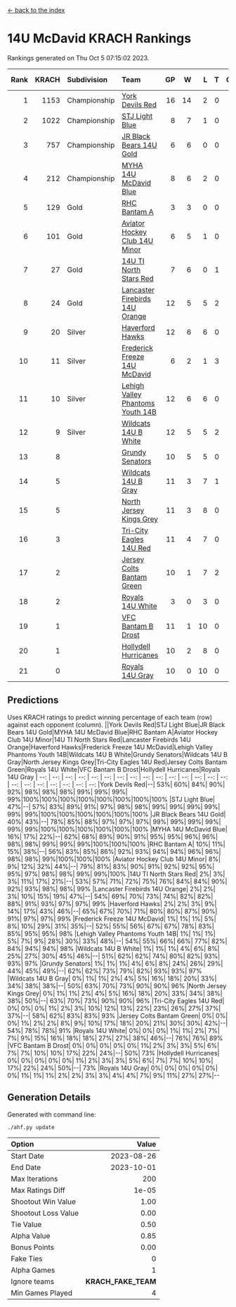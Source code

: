 [<- back to the index](readme.md)
# 14U McDavid KRACH Rankings
Rankings generated on Thu Oct  5 07:15:02 2023.

Rank|KRACH|Subdivision|Team|GP|W|L|T|OTW|OTL|SoS|Exp Wins|Win Diff
---:|---:|:---|:---|---:|---:|---:|---:|---:|---:|---:|---:|---:
1|1153|Championship|[York Devils Red](https://gamesheetstats.com/seasons/3659/teams/140644/schedule)|16|14|2|0|0|0|528|14.8|-0.0
2|1022|Championship|[STJ Light Blue](https://gamesheetstats.com/seasons/3659/teams/140639/schedule)|8|7|1|0|0|0|268|7.8|-0.0
3|757|Championship|[JR Black Bears 14U Gold](https://gamesheetstats.com/seasons/3659/teams/140633/schedule)|6|6|0|0|0|0|18|6.9|0.0
4|212|Championship|[MYHA 14U McDavid Blue](https://gamesheetstats.com/seasons/3659/teams/140636/schedule)|8|6|2|0|0|0|268|6.8|-0.0
5|129|Gold|[RHC Bantam A](https://gamesheetstats.com/seasons/3659/teams/140618/schedule)|3|3|0|0|0|0|5|3.9|0.0
6|101|Gold|[Aviator Hockey Club 14U Minor](https://gamesheetstats.com/seasons/3659/teams/140627/schedule)|6|5|1|0|0|0|112|5.9|0.0
7|27|Gold|[14U TI North Stars Red](https://gamesheetstats.com/seasons/3659/teams/140626/schedule)|7|6|0|1|0|0|3|7.4|0.0
8|24|Gold|[Lancaster Firebirds 14U Orange](https://gamesheetstats.com/seasons/3659/teams/140634/schedule)|12|5|5|2|0|0|220|6.9|0.0
9|20|Silver|[Haverford Hawks](https://gamesheetstats.com/seasons/3659/teams/140630/schedule)|12|6|6|0|0|0|344|6.9|0.0
10|11|Silver|[Frederick Freeze 14U McDavid](https://gamesheetstats.com/seasons/3659/teams/140628/schedule)|6|2|1|3|0|0|11|4.4|0.0
11|10|Silver|[Lehigh Valley Phantoms Youth 14B](https://gamesheetstats.com/seasons/3659/teams/140635/schedule)|12|6|6|0|1|1|189|6.9|0.0
12|9|Silver|[Wildcats 14U B White](https://gamesheetstats.com/seasons/3659/teams/140643/schedule)|12|5|5|2|1|1|111|6.9|0.0
13|8||[Grundy Senators](https://gamesheetstats.com/seasons/3659/teams/140629/schedule)|10|5|5|0|0|0|151|5.9|0.0
14|5||[Wildcats 14U B Gray](https://gamesheetstats.com/seasons/3659/teams/140642/schedule)|11|3|7|1|0|0|128|4.4|0.0
15|5||[North Jersey Kings Grey](https://gamesheetstats.com/seasons/3659/teams/140637/schedule)|11|3|8|0|1|0|93|3.9|0.0
16|3||[Tri-City Eagles 14U Red](https://gamesheetstats.com/seasons/3659/teams/140640/schedule)|11|4|7|0|1|0|201|4.9|0.0
17|2||[Jersey Colts Bantam Green](https://gamesheetstats.com/seasons/3659/teams/140632/schedule)|10|1|7|2|0|0|117|2.9|0.0
18|2||[Royals 14U White](https://gamesheetstats.com/seasons/3659/teams/140620/schedule)|3|0|3|0|0|1|579|0.9|0.0
19|1||[VFC Bantam B Drost](https://gamesheetstats.com/seasons/3659/teams/140641/schedule)|11|1|10|0|0|1|164|1.9|0.0
20|1||[Hollydell Hurricanes](https://gamesheetstats.com/seasons/3659/teams/140631/schedule)|10|2|8|0|0|0|112|2.9|0.0
21|0||[Royals 14U Gray](https://gamesheetstats.com/seasons/3659/teams/140638/schedule)|10|0|10|0|0|0|88|0.9|0.0

## Predictions
Uses KRACH ratings to predict winning percentage of each team (row) against each opponent (column).
||York Devils Red|STJ Light Blue|JR Black Bears 14U Gold|MYHA 14U McDavid Blue|RHC Bantam A|Aviator Hockey Club 14U Minor|14U TI North Stars Red|Lancaster Firebirds 14U Orange|Haverford Hawks|Frederick Freeze 14U McDavid|Lehigh Valley Phantoms Youth 14B|Wildcats 14U B White|Grundy Senators|Wildcats 14U B Gray|North Jersey Kings Grey|Tri-City Eagles 14U Red|Jersey Colts Bantam Green|Royals 14U White|VFC Bantam B Drost|Hollydell Hurricanes|Royals 14U Gray
| --: | --: | --: | --: | --: | --: | --: | --: | --: | --: | --: | --: | --: | --: | --: | --: | --: | --: | --: | --: | --: | --: 
|York Devils Red|--| 53%| 60%| 84%| 90%| 92%| 98%| 98%| 98%| 99%| 99%| 99%| 99%|100%|100%|100%|100%|100%|100%|100%|100%
|STJ Light Blue| 47%|--| 57%| 83%| 89%| 91%| 97%| 98%| 98%| 99%| 99%| 99%| 99%| 99%| 99%|100%|100%|100%|100%|100%|100%
|JR Black Bears 14U Gold| 40%| 43%|--| 78%| 85%| 88%| 97%| 97%| 97%| 99%| 99%| 99%| 99%| 99%| 99%|100%|100%|100%|100%|100%|100%
|MYHA 14U McDavid Blue| 16%| 17%| 22%|--| 62%| 68%| 89%| 90%| 91%| 95%| 95%| 96%| 96%| 98%| 98%| 99%| 99%| 99%|100%|100%|100%
|RHC Bantam A| 10%| 11%| 15%| 38%|--| 56%| 83%| 85%| 86%| 92%| 93%| 94%| 94%| 96%| 96%| 98%| 98%| 99%|100%|100%|100%
|Aviator Hockey Club 14U Minor|  8%|  9%| 12%| 32%| 44%|--| 79%| 81%| 83%| 90%| 91%| 92%| 92%| 95%| 95%| 97%| 98%| 98%| 99%| 99%|100%
|14U TI North Stars Red|  2%|  3%|  3%| 11%| 17%| 21%|--| 53%| 57%| 71%| 72%| 75%| 76%| 84%| 84%| 90%| 92%| 93%| 98%| 98%| 99%
|Lancaster Firebirds 14U Orange|  2%|  2%|  3%| 10%| 15%| 19%| 47%|--| 54%| 69%| 70%| 73%| 74%| 82%| 82%| 88%| 91%| 93%| 97%| 97%| 99%
|Haverford Hawks|  2%|  2%|  3%|  9%| 14%| 17%| 43%| 46%|--| 65%| 67%| 70%| 71%| 80%| 80%| 87%| 90%| 91%| 97%| 97%| 99%
|Frederick Freeze 14U McDavid|  1%|  1%|  1%|  5%|  8%| 10%| 29%| 31%| 35%|--| 52%| 55%| 56%| 67%| 67%| 78%| 83%| 85%| 95%| 95%| 98%
|Lehigh Valley Phantoms Youth 14B|  1%|  1%|  1%|  5%|  7%|  9%| 28%| 30%| 33%| 48%|--| 54%| 55%| 66%| 66%| 77%| 82%| 84%| 94%| 94%| 98%
|Wildcats 14U B White|  1%|  1%|  1%|  4%|  6%|  8%| 25%| 27%| 30%| 45%| 46%|--| 51%| 62%| 62%| 74%| 80%| 82%| 93%| 93%| 97%
|Grundy Senators|  1%|  1%|  1%|  4%|  6%|  8%| 24%| 26%| 29%| 44%| 45%| 49%|--| 62%| 62%| 73%| 79%| 82%| 93%| 93%| 97%
|Wildcats 14U B Gray|  0%|  1%|  1%|  2%|  4%|  5%| 16%| 18%| 20%| 33%| 34%| 38%| 38%|--| 50%| 63%| 70%| 73%| 90%| 90%| 96%
|North Jersey Kings Grey|  0%|  1%|  1%|  2%|  4%|  5%| 16%| 18%| 20%| 33%| 34%| 38%| 38%| 50%|--| 63%| 70%| 73%| 90%| 90%| 96%
|Tri-City Eagles 14U Red|  0%|  0%|  0%|  1%|  2%|  3%| 10%| 12%| 13%| 22%| 23%| 26%| 27%| 37%| 37%|--| 58%| 62%| 83%| 83%| 93%
|Jersey Colts Bantam Green|  0%|  0%|  0%|  1%|  2%|  2%|  8%|  9%| 10%| 17%| 18%| 20%| 21%| 30%| 30%| 42%|--| 54%| 78%| 78%| 91%
|Royals 14U White|  0%|  0%|  0%|  1%|  1%|  2%|  7%|  7%|  9%| 15%| 16%| 18%| 18%| 27%| 27%| 38%| 46%|--| 76%| 76%| 89%
|VFC Bantam B Drost|  0%|  0%|  0%|  0%|  0%|  1%|  2%|  3%|  3%|  5%|  6%|  7%|  7%| 10%| 10%| 17%| 22%| 24%|--| 50%| 73%
|Hollydell Hurricanes|  0%|  0%|  0%|  0%|  0%|  1%|  2%|  3%|  3%|  5%|  6%|  7%|  7%| 10%| 10%| 17%| 22%| 24%| 50%|--| 73%
|Royals 14U Gray|  0%|  0%|  0%|  0%|  0%|  0%|  1%|  1%|  1%|  2%|  2%|  3%|  3%|  4%|  4%|  7%|  9%| 11%| 27%| 27%|--

## Generation Details

Generated with command line:
```
./ahf.py update
```

| Option | Value |
| :----- | ----: |
| Start Date | 2023-08-26 |
| End Date | 2023-10-01 |
| Max Iterations | 200 |
| Max Ratings Diff | 1e-05 |
| Shootout Win Value | 1.00 |
| Shootout Loss Value | 0.00 |
| Tie Value | 0.50 |
| Alpha Value | 0.85 |
| Bonus Points | 0.00 |
| Fake Ties | 0 |
| Alpha Games | 1 |
| Ignore teams | __KRACH_FAKE_TEAM__ |
| Min Games Played | 4 |

